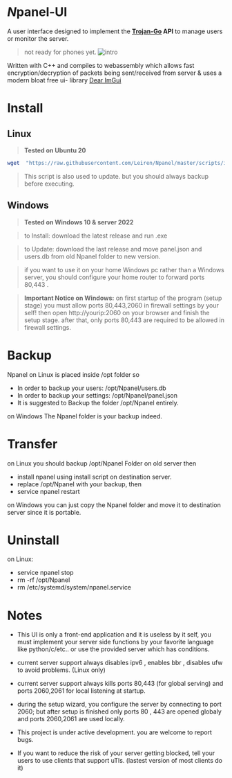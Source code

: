 # *N*panel-UI

A user interface designed to implement the **[Trojan-Go](https://github.com/p4gefau1t/trojan-go) API** to manage users or monitor the server.
>not ready for phones yet.
![intro](https://user-images.githubusercontent.com/123581768/217651701-c6e8a15f-4aca-4350-8650-636f7d8eb948.png)


Written with C++ and compiles to webassembly which allows fast encryption/decryption of packets being 
sent/received from server &  uses a  modern bloat free ui-  library [Dear ImGui](https://github.com/ocornut/imgui)

# Install
## Linux
>**Tested on Ubuntu 20**


```sh
wget  "https://raw.githubusercontent.com/Leiren/Npanel/master/scripts/install.sh" -O install.sh && chmod +x install.sh && bash install.sh
```

>This script is also used to update. but you should always backup before executing.

## Windows

>**Tested on Windows 10 & server 2022**

>to Install: download the latest release and run .exe

>to Update: download the last release and move panel.json and users.db from old Npanel folder to new version.

>if you want to use it on your home Windows pc rather than a Windows server, you should configure your home router to forward ports 80,443 .

>**Important Notice on Windows:**
on first startup of the program (setup stage) you must allow ports 80,443,2060 in firewall settings by your self!
then open http://yourip:2060 on your browser and finish the setup stage.
after that, only ports 80,443 are required to be allowed in firewall settings.





#	Backup
 Npanel on Linux is placed inside /opt folder so
 - In order to backup your users: /opt/Npanel/users.db
 - In order to backup your settings: /opt/Npanel/panel.json
 - It is suggested to Backup the folder /opt/Npanel entirely.
 
 on Windows The Npanel folder is your backup indeed.
 # Transfer
on Linux you should backup /opt/Npanel Folder on old server then
- install npanel using install script on destination server.
- replace /opt/Npanel with your backup, then
- service npanel restart

on Windows you can just copy the Npanel folder and move it to destination server since it is portable.


# Uninstall
on Linux:
- service npanel stop
- rm -rf /opt/Npanel
- rm /etc/systemd/system/npanel.service
# Notes
 - This UI is only a front-end application and it is useless by it self, you must implement your server side functions by your favorite language like python/c/etc.. or use the provided server which has conditions.
 
 - current server support always disables ipv6 , enables bbr , disables ufw to avoid problems. (Linux only)
 
-  current server support  always kills ports 80,443 (for global serving) and ports 2060,2061 for local listening at startup. 
- during the setup wizard, you configure the server by connecting to port 2060; but after setup is finished only ports 80 , 443 are opened globaly and ports 2060,2061 are used locally.
 - This project is under active development. you are welcome to report bugs.
 
-  If you want to reduce the risk of your server getting blocked, tell your users to use clients that support uTls. (lastest version of most clients do it)
